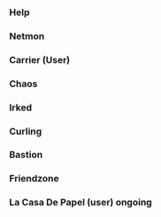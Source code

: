 ### Help
### Netmon
### Carrier (User)
### Chaos
### Irked
### Curling
### Bastion
### Friendzone
### La Casa De Papel (user) ongoing

